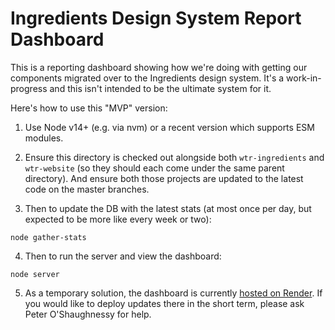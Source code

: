 # Ingredients Design System Report Dashboard

This is a reporting dashboard showing how we're doing with getting our components migrated over to the Ingredients design system. It's a work-in-progress and this isn't intended to be the ultimate system for it.

Here's how to use this "MVP" version:

1. Use Node v14+ (e.g. via nvm) or a recent version which supports ESM modules.

2. Ensure this directory is checked out alongside both `wtr-ingredients` and `wtr-website` (so they should each come under the same parent directory). And ensure both those projects are updated to the latest code on the master branches.

3. Then to update the DB with the latest stats (at most once per day, but expected to be more like every week or two):

```
node gather-stats
```

4. Then to run the server and view the dashboard:

```
node server
```

5. As a temporary solution, the dashboard is currently [hosted on Render](https://ingredients-report.onrender.com/). If you would like to deploy updates there in the short term, please ask Peter O'Shaughnessy for help.
